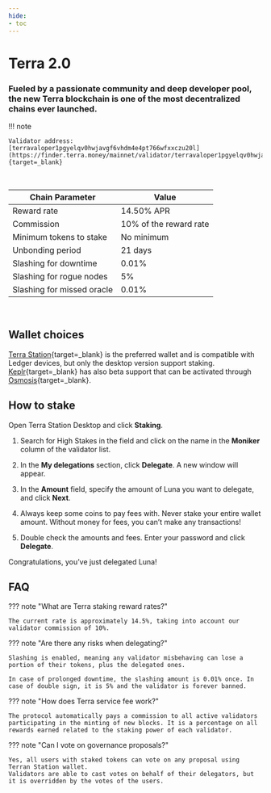 ```yaml
---
hide:
- toc
---
```


# Terra 2.0

### Fueled by a passionate community and deep developer pool, the new Terra blockchain is one of the most decentralized chains ever launched.

!!! note

    Validator address: [terravaloper1pgyelqv0hwjavgf6vhdm4e4pt766wfxxczu20l](https://finder.terra.money/mainnet/validator/terravaloper1pgyelqv0hwjavgf6vhdm4e4pt766wfxxczu20l){target=_blank}

<br/>

| Chain Parameter            | Value                  |
|----------------------------|------------------------|
| Reward rate                | 14.50% APR                 |
| Commission                 | 10% of the reward rate |
| Minimum tokens to stake    | No minimum             |
| Unbonding period           | 21 days                |
| Slashing for downtime      | 0.01%                  |
| Slashing for rogue nodes   | 5%                     |
| Slashing for missed oracle | 0.01%                  |

<br/>

## Wallet choices

[Terra Station](https://docs.terra.money/docs/learn/terra-station/download/terra-station-desktop.html){target=_blank} is the preferred wallet and is compatible with Ledger devices, but only the desktop version support staking.
[Keplr](https://wallet.keplr.app/){target=_blank} has also beta support that can be activated through [Osmosis](https://app.osmosis.zone/assets){target=_blank}.

## How to stake

Open Terra Station Desktop and click **Staking**.

1. Search for High Stakes in the field and click on the name in the **Moniker** column of the validator list.

2. In the **My delegations** section, click **Delegate**. A new window will appear.

3. In the **Amount** field, specify the amount of Luna you want to delegate, and click **Next**.

4. Always keep some coins to pay fees with. Never stake your entire wallet amount. Without money for fees, you can’t make any transactions!

5. Double check the amounts and fees. Enter your password and click **Delegate**.

Congratulations, you’ve just delegated Luna!

## FAQ

??? note "What are Terra staking reward rates?"

    The current rate is approximately 14.5%, taking into account our validator commission of 10%.

??? note "Are there any risks when delegating?"

    Slashing is enabled, meaning any validator misbehaving can lose a portion of their tokens, plus the delegated ones.

    In case of prolonged downtime, the slashing amount is 0.01% once. In case of double sign, it is 5% and the validator is forever banned.

??? note "How does Terra service fee work?"

    The protocol automatically pays a commission to all active validators participating in the minting of new blocks. It is a percentage on all rewards earned related to the staking power of each validator.

??? note "Can I vote on governance proposals?"

    Yes, all users with staked tokens can vote on any proposal using Terran Station wallet.
    Validators are able to cast votes on behalf of their delegators, but it is overridden by the votes of the users.

<br/>
